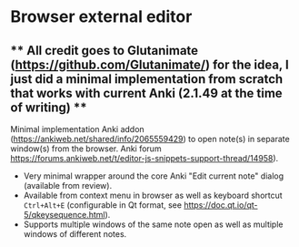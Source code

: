 # Browser external editor

## ** All credit goes to Glutanimate (https://github.com/Glutanimate/) for the idea, I just did a minimal implementation from scratch that works with current Anki (2.1.49 at the time of writing) **

Minimal implementation Anki addon (https://ankiweb.net/shared/info/2065559429) to open note(s) in separate window(s) from the browser. Anki forum https://forums.ankiweb.net/t/editor-js-snippets-support-thread/14958).
- Very minimal wrapper around the core Anki "Edit current note" dialog (available from review).
- Available from context menu in browser as well as keyboard shortcut `Ctrl+Alt+E` (configurable in Qt format, see https://doc.qt.io/qt-5/qkeysequence.html).
- Supports multiple windows of the same note open as well as multiple windows of different notes.
